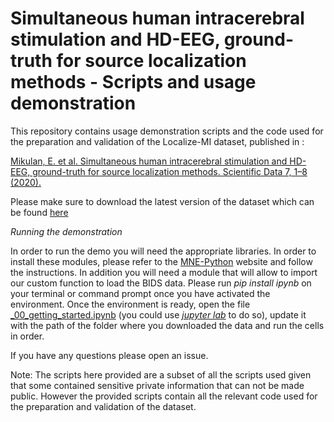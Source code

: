 # Simultaneous human intracerebral stimulation and HD-EEG, ground-truth for source localization methods - Scripts and usage demonstration

This repository contains usage demonstration scripts and the code used for the preparation and validation of the Localize-MI dataset, published in :

[Mikulan, E. et al. Simultaneous human intracerebral stimulation and HD-EEG, ground-truth for source localization methods. Scientific Data 7, 1–8 (2020).](https://www.nature.com/articles/s41597-020-0467-x)

Please make sure to download the latest version of the dataset which can be found [here](https://gin.g-node.org/ezemikulan/Localize-MI)


_Running the demonstration_

In order to run the demo you will need the appropriate libraries. In order to install these modules, please refer to the [MNE-Python](https://martinos.org/mne/stable/install_mne_python.html) website and follow the instructions. In addition you will need a module that will allow to import our custom function to load the BIDS data. Please run _pip install ipynb_ on your terminal or command prompt once you have activated the environment. Once the environment is ready, open the file [_00_getting_started.ipynb](https://github.com/iTCf/mikulan_et_al_2020/blob/master/_00_getting_started.ipynb) (you could use [_jupyter lab_](https://jupyterlab.readthedocs.io/en/stable/) to do so), update it with the path of the folder where you downloaded the data and run the cells in order.



If you have any questions please open an issue.



Note: The scripts here provided are a subset of all the scripts used given that some contained sensitive private information that can not be made public. However the provided scripts contain all the relevant code used for the preparation and validation of the dataset.
